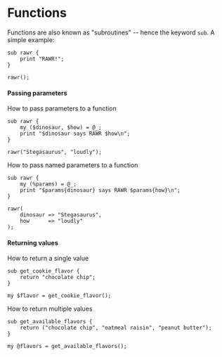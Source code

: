 # Functions

Functions are also known as "subroutines" -- hence the keyword
<code>sub</code>.  A simple example:

    sub rawr {
        print "RAWR!";
    }
    
    rawr();


#### Passing parameters

How to pass parameters to a function

    sub rawr {
        my ($dinosaur, $how) = @_;
        print "$dinosaur says RAWR $how\n";
    }
    
    rawr("Stegasaurus", "loudly");

How to pass named parameters to a function

    sub rawr {
        my (%params) = @_;
        print "$params{dinosaur} says RAWR $params{how}\n";
    }
    
    rawr(
        dinosaur => "Stegasaurus", 
        how      => "loudly"
    );

#### Returning values

How to return a single value

    sub get_cookie_flavor {
        return "chocolate chip";
    }

    my $flavor = get_cookie_flavor();

How to return multiple values

    sub get_available_flavors {
        return ("chocolate chip", "oatmeal raisin", "peanut butter");
    }

    my @flavors = get_available_flavors();


